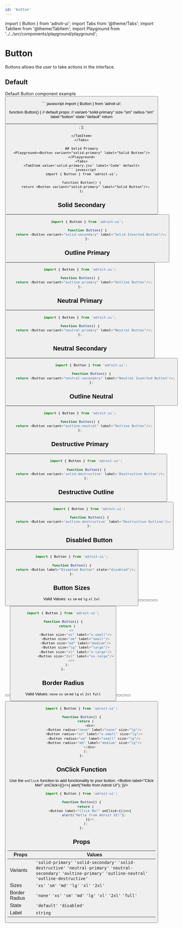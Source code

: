 ```yaml
---
id: 'button'
---
```

import { Button } from 'adroit-ui';
import Tabs from '@theme/Tabs';
import TabItem from '@theme/TabItem';
import Playground from '../../src/components/playground/playground';

# Button
Buttons allows the user to take actions in the interface.

## Default
Default Button component example
<Playground><Button/></Playground>
<Tabs>
<!-- <TabItem value='button example' label='Preview' default>
<Playground><Button/></Playground>
</TabItem> -->
<TabItem value='button.jsx' label='Code' >
``` javascript
import { Button } from 'adroit-ui';

function Button() {
    // default props: 
    // variant-"solid-primary" size-"sm" radius-"sm" label-"button" state-"default"
    return <Button/>;
};
```
</TabItem>
</Tabs>

## Solid Primary
<Playground><Button variant="solid-primary" label="Solid Button"/></Playground>
<Tabs>
<TabItem value='solid-primary.jsx' label='Code' default>
``` javascript
import { Button } from 'adroit-ui';

function Button() {
    return <Button variant="solid-primary" label="Solid Button"/>;
};
```
</TabItem>
</Tabs>

## Solid Secondary
<Playground><Button variant="solid-secondary" label="Solid Inverted Button"/></Playground>
<Tabs>
<TabItem value='solid-secondary.jsx' label='Code' default>
``` javascript
import { Button } from 'adroit-ui';

function Button() {
    return <Button variant="solid-secondary" label="Solid Inverted Button"/>;
};
```
</TabItem>
</Tabs>

## Outline Primary
<Playground><Button variant="outline-primary" label="Outline Button"/></Playground>
<Tabs>
<TabItem value='outline-primary.jsx' label='Code' default>
``` javascript
import { Button } from 'adroit-ui';

function Button() {
    return <Button variant="outline-primary" label="Outline Button"/>;
};
```
</TabItem>
</Tabs>

## Neutral Primary
<Playground><Button variant="neutral-primary" label="Neutral Button"/></Playground>
<Tabs>
<TabItem value='neutral-primary.jsx' label='Code' default>
``` javascript
import { Button } from 'adroit-ui';

function Button() {
    return <Button variant="neutral-primary" label="Neutral Button"/>;
};
```
</TabItem>
</Tabs>

## Neutral Secondary
<Playground><Button variant="neutral-secondary" label="Neutral Inverted Button"/></Playground>
<Tabs>
<TabItem value='neutral-secondary.jsx' label='Code' default>
``` javascript
import { Button } from 'adroit-ui';

function Button() {
    return <Button variant="neutral-secondary" label="Neutral Inverted Button"/>;
};
```
</TabItem>
</Tabs>

## Outline Neutral
<Playground><Button variant="outline-neutral" label="Outline Button"/></Playground>
<Tabs>
<TabItem value='outline-neutral.jsx' label='Code' default>
``` javascript
import { Button } from 'adroit-ui';

function Button() {
    return <Button variant="outline-neutral" label="Outline Button"/>;
};
```
</TabItem>
</Tabs>

## Destructive Primary
<Playground><Button variant='solid-destructive' label='Destructive Button'/></Playground>
<Tabs>
<TabItem value='solid-destructive.jsx' label='Code' default>
``` javascript
import { Button } from 'adroit-ui';

function Button() {
    return <Button variant='solid-destructive' label='Destructive Button'/>;
};
```
</TabItem>
</Tabs>

## Destructive Outline
<Playground><Button variant='outline-destructive' label='Destructive Outline'/></Playground>
<Tabs>
<TabItem value='outline-destructive.jsx' label='Code' default>
``` javascript
import { Button } from 'adroit-ui';

function Button() {
    return <Button variant='outline-destructive' label='Destructive Outline'/>;
};
```
</TabItem>
</Tabs>

## Disabled Button
<Playground><Button label="Disabled Button" state="disabled"/></Playground>
<Tabs>
<TabItem value='outline-destructive.jsx' label='Code' default>
``` javascript
import { Button } from 'adroit-ui';

function Button() {
    return <Button label="Disabled Button" state="disabled"/>;
};
```
</TabItem>
</Tabs>

## Button Sizes
Valid Values: `xs` `sm` `md` `lg` `xl` `2xl`
<Playground>
    <div className="flex gap-4">
        <Button size="xs" label="x-small"/>
        <Button size="sm" label="small"/>
        <Button size="md" label="medium"/>
        <Button size="lg" label="large"/>
        <Button size="xl" label="x-large"/>
        <Button size="2xl" label="xx-large"/>
    </div>
</Playground>
<Tabs>
<TabItem value='sizes.jsx' label='Code' default>
``` javascript
import { Button } from 'adroit-ui';

function Button() {
    return (
        <>
            <Button size="xs" label="x-small"/>
            <Button size="sm" label="small"/>
            <Button size="md" label="medium"/>
            <Button size="lg" label="large"/>
            <Button size="xl" label="x-large"/>
            <Button size="2xl" label="xx-large"/>
        </>
    );
};
```
</TabItem>
</Tabs>

## Border Radius
Valid Values: `none` `xs` `sm` `md` `lg` `xl` `2xl` `full`
<Playground>
    <div className="flex flex-col gap-4 flex-wrap">
        <div className="flex gap-4">
        <Button radius="none" label="none" size="lg"/>
        <Button radius="xs" label="x-small" size="lg"/>
        <Button radius="sm" label="small" size="lg"/>
        <Button radius="md" label="medium" size="lg"/></div>
    </div>
</Playground>
<Tabs>
<TabItem value='outline-destructive.jsx' label='Code' default>
``` javascript
import { Button } from 'adroit-ui';

function Button() {
    return (
        <div>
            <Button radius="none" label="none" size="lg"/>
            <Button radius="xs" label="x-small" size="lg"/>
            <Button radius="sm" label="small" size="lg"/>
            <Button radius="md" label="medium" size="lg"/>
        </div>
    );
};
```
</TabItem>
</Tabs>

## OnClick Function
Use the `onClick` function to add functionality to your button.
<Playground>
    <Button label="Click Me!" onClick={()=>{
        alert("Hello from Adroit UI");
    }}/>
</Playground>
<Tabs>
<TabItem value='button.jsx' label='Code' default>
``` javascript
import { Button } from 'adroit-ui';

function Button() {
    return (
        <Button label="Click Me!" onClick={()=>{
            alert("Hello from Adroit UI!");
        }}/>
    );
};
```
</TabItem>
</Tabs>

## Props
| Props | Values |
|-------|--------|
| Variants | `'solid-primary'` `'solid-secondary'` `'solid-destructive'` `'neutral-primary'` `'neutral-secondary'` `'oultine-primary'` `'outline-neutral'` `'outline-destructive'` |
| Sizes | `'xs'` `'sm'` `'md'` `'lg'` `'xl'` `'2xl'` |
| Border Radius | `'none'` `'xs'` `'sm'` `'md'` `'lg'` `'xl'` `'2xl'` `'full'` |
| State | `'default'` `'disabled'` |
| Label | `string` |
